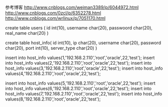 参考博客
http://www.cnblogs.com/weiman3389/p/6044972.html
http://www.cnblogs.com/0zcl/p/6352278.html
http://www.cnblogs.com/wrlinux/p/7051170.html


create table users (
    id int(10),
    username char(20),
    passwoord char(20),
    real_name char(20)
)

create table host_info(
    id int(10),
    ip char(20),
    username char(20),
    password char(20),
    port int(10),
    server_type char(20)
)

insert into host_info values(1,'192.168.2.110','root','oracle',22,'test');
insert into host_info values(2,'192.168.2.110','root','oracle',22,'test');
insert into host_info values(3,'192.168.2.110','root','oracle',22,'test');
insert into host_info values(4,'192.168.2.110','root','oracle',22,'test');


insert into host_info values(5,'192.168.2.110','root','oracle',22,'test');
insert into host_info values(6,'192.168.2.110','root','oracle',22,'test');
insert into host_info values(7,'192.168.2.110','root','oracle',22,'test');
insert into host_info values(8,'192.168.2.110','root','oracle',22,'test');
